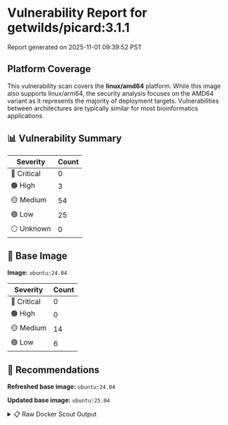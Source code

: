 # Vulnerability Report for getwilds/picard:3.1.1

Report generated on 2025-11-01 09:39:52 PST

## Platform Coverage

This vulnerability scan covers the **linux/amd64** platform. While this image also supports linux/arm64, the security analysis focuses on the AMD64 variant as it represents the majority of deployment targets. Vulnerabilities between architectures are typically similar for most bioinformatics applications.

## 📊 Vulnerability Summary

| Severity | Count |
|----------|-------|
| 🔴 Critical | 0 |
| 🟠 High | 3 |
| 🟡 Medium | 54 |
| 🟢 Low | 25 |
| ⚪ Unknown | 0 |

## 🐳 Base Image

**Image:** `ubuntu:24.04`

| Severity | Count |
|----------|-------|
| 🔴 Critical | 0 |
| 🟠 High | 0 |
| 🟡 Medium | 14 |
| 🟢 Low | 6 |

## 🔄 Recommendations

**Refreshed base image:** `ubuntu:24.04`

**Updated base image:** `ubuntu:25.04`

<details>
<summary>📋 Raw Docker Scout Output</summary>

```text
Target               │  getwilds/picard:3.1.1  │    0C     3H    54M    25L   
    digest             │  ece227274221                   │                              
  Base image           │  ubuntu:24.04                   │    0C     0H    14M     6L   
  Refreshed base image │  ubuntu:24.04                   │    0C     0H     2M     5L   
                       │                                 │                 -12     -1   
  Updated base image   │  ubuntu:25.04                   │    0C     0H     2M     4L   
                       │                                 │                 -12     -2   

What's next:
    View vulnerabilities → docker scout cves getwilds/picard:3.1.1
    View base image update recommendations → docker scout recommendations getwilds/picard:3.1.1
    Include policy results in your quickview by supplying an organization → docker scout quickview getwilds/picard:3.1.1 --org <organization>
```
</details>
